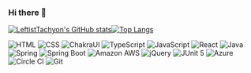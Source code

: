 ### Hi there 👋

[![LeftistTachyon's GitHub stats](https://github-readme-stats.vercel.app/api?username=LeftistTachyon&count_private=true&show_icons=true&theme=dracula)](#)[![Top Langs](https://github-readme-stats.vercel.app/api/top-langs/?username=LeftistTachyon&layout=compact&theme=dracula)](#)

![HTML](https://img.shields.io/badge/-HTML-05122A?style=flat&logo=HTML5)
![CSS](https://img.shields.io/badge/-CSS-05122A?style=flat&logo=CSS3&logoColor=1572B6)
![ChakraUI](https://img.shields.io/badge/-ChakraUI-05122A?style=flat&logo=chakraui)
![TypeScript](https://img.shields.io/badge/-TypeScript-05122A?style=flat&logo=typescript)
![JavaScript](https://img.shields.io/badge/-JavaScript-05122A?style=flat&logo=javascript)
![React](https://img.shields.io/badge/-React-05122A?style=flat&logo=react)
![Java](https://img.shields.io/badge/-Java-05122A?style=flat&logo=java)
![Spring](https://img.shields.io/badge/-Spring-05122A?style=flat&logo=spring)
![Spring Boot](https://img.shields.io/badge/-SpringBoot-05122A?style=flat&logo=springboot)
![Amazon AWS](https://img.shields.io/badge/-AWS-05122A?style=flat&logo=amazonaws)
![jQuery](https://img.shields.io/badge/-jQuery-05122A?style=flat&logo=jquery)
![JUnit 5](https://img.shields.io/badge/-JUnit-05122A?style=flat&logo=junit5)
![Azure](https://img.shields.io/badge/-Azure-05122A?style=flat&logo=microsoftazure)
![Circle CI](https://img.shields.io/badge/-CircleCI-05122A?style=flat&logo=circleci)
![Git](https://img.shields.io/badge/-Git-05122A?style=flat&logo=git)

<!--
**LeftistTachyon/LeftistTachyon** is a ✨ _special_ ✨ repository because its `README.md` (this file) appears on your GitHub profile.

Here are some ideas to get you started:

- 🔭 I’m currently working on ...
- 🌱 I’m currently learning ...
- 👯 I’m looking to collaborate on ...
- 🤔 I’m looking for help with ...
- 💬 Ask me about ...
- 📫 How to reach me: ...
- 😄 Pronouns: ...
- ⚡ Fun fact: ...
-->
